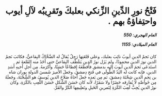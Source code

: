 <h1 dir="rtl">فَتْحُ نورِ الدِّينِ الزِّنكي بعلبكَ وتَقرِيبُه لآلِ أيوب واحتِفاؤهُ بهم .</h1>

<h5 dir="rtl">العام الهجري:  550

العام الميلادي: 1155

</h5>

<p dir="rtl">كان نَجمُ الدينِ أيوبُ نائِبَ بعلبك، وعلى قَلعَتِها رَجلٌ يُقالُ له الضَّحَّاكُ البِقاعيُّ، فكاتَبَ نَجمُ الدينِ نورَ الدينِ محمودًا، ولم يَزَل نورُ الدينِ يَتلَطَّف البِقاعيَّ حتى أَخَذَ منه القَلعةَ ثم استَدعَى نَجمَ الدينِ أيوبَ إليه بدمشق فأَقطَعَهُ إِقطاعًا حَسَنًا، وأَكرَمهُ. مِن أَجلِ أَخيهِ أَسَدِ الدينِ، فإنه كانت له اليَدُ الطُّولَى في فَتحِ دِمشقَ، وجَعلَ الأَميرَ شَمسَ الدولةِ بوران شاه بن نِجمِ الدينِ شِحْنَةَ دِمشقَ، ثم مِن بَعدِه جَعلَ أَخاهُ صَلاحَ الدينِ يُوسفَ هو الشِّحْنَةَ، وجَعلَهُ مِن خَواصِّهِ لا يُفارِقه حَضَرًا ولا سَفَرًا، لأنه كان حَسَنَ الشَّكلِ حَسَنَ اللَّعِبِ بالكُرَةِ، وكان نورُ الدينِ يُحِبُّ لَعِبَ الكُرَةِ لِتَمرينِ الخَيلِ وتَعلِيمِها الكَرَّ والفَرَّ.</p></br>
